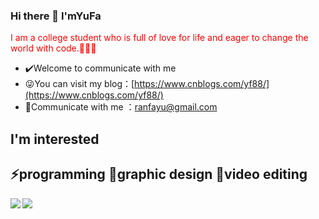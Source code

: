 ### Hi there 👋 I'mYuFa

<font color=red>I am a college student who is full of love for life and eager to change the world with code.🌸🌸🌸</font>


- ✔️Welcome to communicate with me
- 😜You can visit my blog：[https://www.cnblogs.com/yf88/](https://www.cnblogs.com/yf88/)
- 📧Communicate with me ：ranfayu@gmail.com
  <a name="TcYvG"></a>

## I'm interested
**⚡programming** **🌱graphic design** **🔭video editing**
---

<img align="left" src="https://github-readme-stats.vercel.app/api?username=YuFa88&include_all_commits=true&count_private-true&custom_title=YuFa88'%20GitHub%20Stats&line_height=30&show_icons=true&hide_border=true&bg_color=192133&title_color=efb752&icon_color=efb752&text_color=70bed9">

<img align="left" src="https://github-readme-stats.vercel.app/api/top-langs/?username=YuFa88&layout=compact">


<!--
**YuFa88/YuFa88** is a ✨ _special_ ✨ repository because its `README.md` (this file) appears on your GitHub profile.

Here are some ideas to get you started:

- 🔭 I’m currently working on ...
- 🌱 I’m currently learning ...
- 👯 I’m looking to collaborate on ...
- 🤔 I’m looking for help with ...
- 💬 Ask me about ...
- 📫 How to reach me: ...
- 😄 Pronouns: ...
- ⚡ Fun fact: ...
-->
